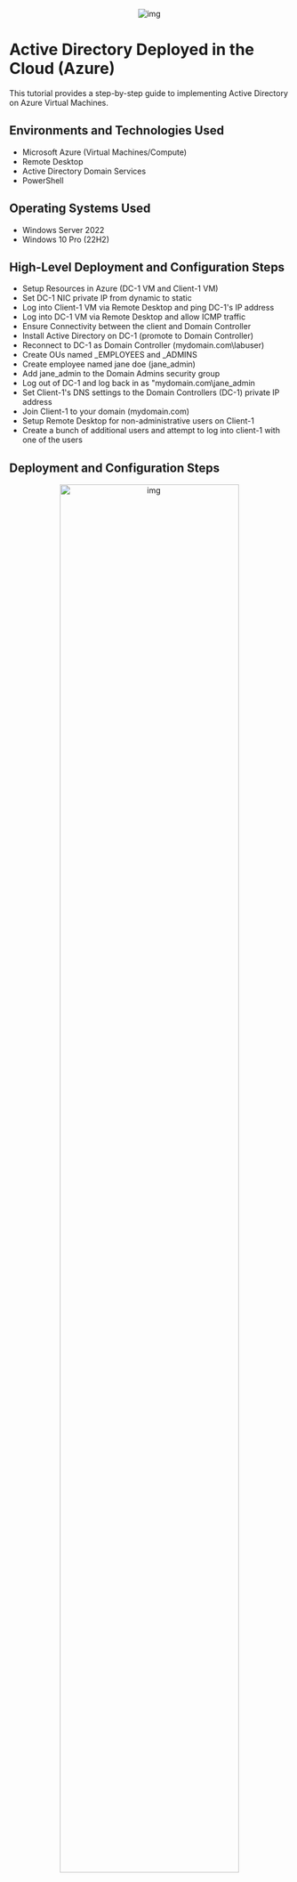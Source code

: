 <p align="center">
<img src="https://i.imgur.com/pmz4rhy.png" alt="img"/>
</p>

<h1>Active Directory Deployed in the Cloud (Azure)</h1>
This tutorial provides a step-by-step guide to implementing Active Directory on Azure Virtual Machines.<br />

<h2>Environments and Technologies Used</h2>

- Microsoft Azure (Virtual Machines/Compute)
- Remote Desktop
- Active Directory Domain Services
- PowerShell

<h2>Operating Systems Used </h2>

- Windows Server 2022
- Windows 10 Pro (22H2)

<h2>High-Level Deployment and Configuration Steps</h2>

- Setup Resources in Azure (DC-1 VM and Client-1 VM)
- Set DC-1 NIC private IP from dynamic to static
- Log into Client-1 VM via Remote Desktop and ping DC-1's IP address
- Log into DC-1 VM via Remote Desktop and allow ICMP traffic
- Ensure Connectivity between the client and Domain Controller
- Install Active Directory on DC-1 (promote to Domain Controller)
- Reconnect to DC-1 as Domain Controller (mydomain.com\labuser)
- Create OUs named _EMPLOYEES and _ADMINS
- Create employee named jane doe (jane_admin)
- Add jane_admin to the Domain Admins security group
- Log out of DC-1 and log back in as "mydomain.com\jane_admin
- Set Client-1's DNS settings to the Domain Controllers (DC-1) private IP address
- Join Client-1 to your domain (mydomain.com)
- Setup Remote Desktop for non-administrative users on Client-1
- Create a bunch of additional users and attempt to log into client-1 with one of the users

<h2>Deployment and Configuration Steps</h2>

<p align="center">
<img src="https://i.imgur.com/lNFfgp4.png" height="80%" width="80%" alt="img"/>
</p>

Go to https://portal.azure.com/

Search for "virtual machine in the search bar and click "Virtual machines".

<p align="center">
<img src="https://i.imgur.com/vir8b1g.png" height="80%" width="80%" alt="img"/>
</p>

Click "Create", and click "Azure virtual machine".

<p align="center">
<img src="https://i.imgur.com/CIbAwEw.png" height="80%" width="80%" alt="img"/>
</p>

Select your Azure subscription, click "create new, and name your resource group "AD-Lab". Name your virtual machine "DC-1" and select (US) West 3 US for the region. For availability options, select "No infrastructure redundancy required". Select "Standard" for security type, and select "Windows Server 2022 dtatcenter: Azure Edition" for image. For size, select "Standard_E2s_v3 - 2 vcpus, 16 GiB memory". Use "labuser" as your username, and input a unique password. Click "Review + creat".

<p align="center">
<img src="https://i.imgur.com/Wl2u6Ll.png" height="80%" width="80%" alt="img"/>
</p>

We got a "Valiadation passed" message, click the "Create" button in the bottom left.

<p align="center">
<img src="https://i.imgur.com/zYlGl4p.png" height="80%" width="80%" alt="img"/>
</p>

The "Your deployment is complete" message indicates that our DC-1 VM has been created.

Let's go ahead and create "Client-1" VM.

<p align="center">
<img src="https://i.imgur.com/vir8b1g.png" height="80%" width="80%" alt="img"/>
</p>

Go back virtual machine, click "Create", and click "Azure virtual machine".

<p align="center">
<img src="https://i.imgur.com/Z3MrTxB.png" height="80%" width="80%" alt="img"/>
</p>

Select your Azure subsription, select the same resource group as DC-1, name your virtual machine "Client-1", select the same region, availability options, and security type as DC-1. Select "Windows 10 Pro, version 22H2" for image. Select the same size and use the same username and password you used for DC-1. Check the licensing box and click the networking tab at the top.

<p align="center">
<img src="https://i.imgur.com/ZCNkJ5o.png" height="80%" width="80%" alt="img"/>
</p>

Make sure you select the same virtual network as DC-1. A subnet and IP address will automatically be created for you. Click the "Review + create" button in the bottom left.

<p align="center">
<img src="https://i.imgur.com/qZHlkOS.png" height="80%" width="80%" alt="img"/>
</p>

We got a "Valiadation passed" message. Go ahead and click the "Create" button in the bottom left.

<p align="center">
<img src="https://i.imgur.com/pLTETK3.png" height="80%" width="80%" alt="img"/>
</p>

The "Your deployment is complete" message indicates that our Client-1 VM has been created.

<p align="center">
<img src="https://i.imgur.com/9kpDOrS.png" height="80%" width="80%" alt="img"/>
</p>

We will now set DC-1 NIC private IP from dynamic to static. Go back to virtual machine and click "DC-1".

<p align="center">
<img src="https://i.imgur.com/Ko8EfOS.png" height="80%" width="80%" alt="img"/>
</p>

Click "Networking", then click DC-1 Network Interface.

<p align="center">
<img src="https://i.imgur.com/6m9XTCx.png" height="80%" width="80%" alt="img"/>
</p>

Click "Ip Configurations".

<p align="center">
<img src="https://i.imgur.com/nGTecei.png" height="80%" width="80%" alt="img"/>
</p>

Click "ipconfig1".

<p align="center">
<img src="https://i.imgur.com/wo6rDCo.png" height="80%" width="80%" alt="img"/>
</p>

Select "Static", and click the "Save" button. This means that the IP address of DC-1 will not change.

<p align="center">
<img src="https://i.imgur.com/FWvuMXc.png" height="80%" width="80%" alt="img"/>
</p>

Log into Client-1 VM via Remote Desktop and ping DC-1's IP address (perpetual ping).

Go to virtual machine and click "Client-1".

<p align="center">
<img src="https://i.imgur.com/J73jcNu.png" height="80%" width="80%" alt="img"/>
</p>

Copy Client-1's public IP address.

<p align="center">
<img src="https://i.imgur.com/nVjRq04.png" height="80%" width="80%" alt="img"/>
</p>

Open Remote Desktop, paste Client-1's IP address, and click "Connect".

<p align="center">
<img src="https://i.imgur.com/RHIfVY8.png" height="80%" width="80%" alt="img"/>
</p>

Click "More choice" > "Use a different account", type in the username and password we used when we were creating Client-1's VM, and click the "Ok" button.

Minimize Client-1's VM.

<p align="center">
<img src="https://i.imgur.com/EggybQN.png" height="80%" width="80%" alt="img"/>
</p>

In your Azure portal, click DC-1.

<p align="center">
<img src="https://i.imgur.com/tjATsm7.png" height="80%" width="80%" alt="img"/>
</p>

Note down DC-1's Private IP Address.

<p align="center">
<img src="https://i.imgur.com/ypTy31O.png" height="80%" width="80%" alt="img"/>
</p>

Go back to Client-1's VM, select "No" for all the options, and click the "Accept" button.

<p align="center">
<img src="https://i.imgur.com/lc45ZoW.png" height="80%" width="80%" alt="img"/>
</p>

On the search box, type "cmd", and click "Open".

<p align="center">
<img src="https://i.imgur.com/BMwpabu.png" height="80%" width="80%" alt="img"/>
</p>

Type "ping -t 10.0.0.4" to ping DC-1's private IP address.

As shown in the image above, the ping got timed out. This is because DC-1's Windows firewall is blocking ICMP traffic.

Go ahead and minimize Client-1's VM.

<p align="center">
<img src="https://i.imgur.com/Fz35nGv.png" height="80%" width="80%" alt="img"/>
</p>

Let's log into DC-1 via Remote Desktop.

Go back to your Azure portal and copy DC-1's Public IP address.

<p align="center">
<img src="https://i.imgur.com/dz8DfzZ.png" height="80%" width="80%" alt="img"/>
</p>

Open Remote Desktop and log into DC-1's VM by pasting the public Ip address and clicking "Connect". 

<p align="center">
<img src="https://i.imgur.com/1rDG2c0.png" height="80%" width="80%" alt="img"/>
</p>

Log in just like we did for Client-1.

<p align="center">
<img src="https://i.imgur.com/vXbs4sG.png" height="80%" width="80%" alt="img"/>
</p>

Click the "Yes" button.

<p align="center">
<img src="https://i.imgur.com/EEtpuNt.png" height="80%" width="80%" alt="img"/>
</p>

Let's allow ICMP traffic on DC-1.

In the search box, type "wf.msc", and click on it.

<p align="center">
<img src="https://i.imgur.com/WdzS9zC.png" height="80%" width="80%" alt="img"/>
</p>

Click "Inbound Rule" in the left pane, then click "Protocol" to sort by protocol. Right-click on both "ICMPv4-in" echo requests and click "Enable rule".

<p align="center">
<img src="https://i.imgur.com/DKsGL44.png" height="80%" width="80%" alt="img"/>
</p>

Go back to Client-1's VM and observe that the pings are now working after we enabled the ICMP echo request on DC-1. Press "CTRL + C" on your keyboard to stop the perpetual ping, close the cmd application by clicking "X", and minimize Client-1's VM.

NOTE: We did this to ensure that Client-1 and DC-1 could communicate with each other.

Next, let's install Active Directory on DC-1.

<p align="center">
<img src="https://i.imgur.com/OmwrUEy.png" height="80%" width="80%" alt="img"/>
</p>

NOTE: Just so you don't get confused between DC-1 VM and Client-1 VM, click on any VM, open cmd, and type "hostname", Click Enter.

As shown in the image above, we are on DC-1's VM.

<p align="center">
<img src="https://i.imgur.com/Nvlpnnf.png" height="80%" width="80%" alt="img"/>
</p>

On DC-1 Vm, click the Start menu and click "Server Manager".

<p align="center">
<img src="https://i.imgur.com/h7rSD6a.png" height="80%" width="80%" alt="img"/>
</p>

Click "Add roles and features".

<p align="center">
<img src="https://i.imgur.com/tTpSsl5.png" height="80%" width="80%" alt="img"/>
</p>

Click "Next" > "Next" > "Next".

<p align="center">
<img src="https://i.imgur.com/EahtxUJ.png" height="80%" width="80%" alt="img"/>
</p>

Click "Active Directory Domain Services". 

<p align="center">
<img src="https://i.imgur.com/KwJPlmY.png" height="80%" width="80%" alt="img"/>
</p>

A new window will pop up. Click "Add Features".

<p align="center">
<img src="https://i.imgur.com/tapsNSk.png" height="80%" width="80%" alt="img"/>
</p>

In the next few windows, click "Next" > "Next" > "Next" > "Install".

<p align="center">
<img src="https://i.imgur.com/KEEsm8x.png" height="80%" width="80%" alt="img"/>
</p>

When Active Directory is done installing, click the "close" button.

<p align="center">
<img src="https://i.imgur.com/zBgtUvK.png" height="80%" width="80%" alt="img"/>
</p>

On Server Manager, click the flag icon and click "Promote this server to a domain controller".

<p align="center">
<img src="https://i.imgur.com/WfwcBlA.png" height="80%" width="80%" alt="img"/>
</p>

A new window will pop up. Select "Add a new forcast" and name your root domain "mydomain.com" (you can change this to your name if you want). Click "Next".

<p align="center">
<img src="https://i.imgur.com/m83D8tC.png" height="80%" width="80%" alt="img"/>
</p>

Type "Password1" in the Password and Confirm Password box, and click "Next" > "Next" > "Next" > "Next" > "Next" > "Install". 

NOTE: After Active Directory is installed, you will be disconnected from DC-1's VM. If this happens, just go back your Azure portal, grab your DC-1's public IP address.

<p align="center">
<img src="https://i.imgur.com/9scInGF.png" height="80%" width="80%" alt="img"/>
</p>

Open Remote Deskstop, paste DC-1's public IP address, and click "Connect".

<p align="center">
<img src="https://i.imgur.com/Rl9yLBg.png" height="80%" width="80%" alt="img"/>
</p>

Click "More choices" > "Use a different account". 

Since DC-1 is now a Domain Controller, we will log in using FQDN (Fully Qualified Domain Name). Type in "mydomain.com\labuser" as username and the password we used when we were creating DC-1's VM in Azure and click "Ok".

<p align="center">
<img src="https://i.imgur.com/NA9QeOz.png" height="80%" width="80%" alt="img"/>
</p>

Click "Yes".

<p align="center">
<img src="https://i.imgur.com/TinijCf.png" height="80%" width="80%" alt="img"/>
</p>

Type "active directory" in the serach box, and click "Active Directory Users nad Computers".

<p align="center">
<img src="https://i.imgur.com/YBlzBaD.png" height="80%" width="80%" alt="img"/>
</p>

We will go ahead and create our Organizational Units (OU).

As shown in the image above, right-click "mydomain.com", click "New", and click "Organizational Unit".

<p align="center">
<img src="https://i.imgur.com/eshE7Kr.png" height="80%" width="80%" alt="img"/>
</p>

On the new window, type "_EMPLOYEES", and click "Ok".

<p align="center">
<img src="https://i.imgur.com/YBlzBaD.png" height="80%" width="80%" alt="img"/>
</p>

Let's create another one.

Right-click "mydomain.com", click "New", and click "Organizational Unit".

<p align="center">
<img src="https://i.imgur.com/tlwKpYF.png" height="80%" width="80%" alt="img"/>
</p>

On the new window, type "_ADMINS", and click "Ok".

<p align="center">
<img src="https://i.imgur.com/tJl1qZv.png" height="80%" width="80%" alt="img"/>
</p>

Right-click "mydomain.com, and click "Refresh". As shown in the image above, you can see the two OUs we created are now at the top.

<p align="center">
<img src="https://i.imgur.com/VKKkYiO.png" height="80%" width="80%" alt="img"/>
</p>

Right-click "Users", You will notice that we are currently signed into DC-1 as "labuser".

<p align="center">
<img src="https://i.imgur.com/8IQmy0o.png" height="80%" width="80%" alt="img"/>
</p>

We will create another administrative account that's tied to us as individuals, and then we will log out and log back in using the new administrative account (jane_admin).

Click "_ADMINS", right-click on the empty space, and click "New" > "User".

<p align="center">
<img src="https://i.imgur.com/9F9piEj.png" height="80%" width="80%" alt="img"/>
</p>

Use "jane" as the first name, "doe" as the last name, and type in the full name. Use "jane_admin" as the login name and click Next.

<p align="center">
<img src="https://i.imgur.com/pQ62Vxu.png" height="80%" width="80%" alt="img"/>
</p>

We will use "Password1" as the password, only check "Password never expires" box, and click "Next" > "Finish".

<p align="center">
<img src="https://i.imgur.com/aidlPL1.png" height="80%" width="80%" alt="img"/>
</p>

Let's make "jane doe" a domain admin by assigning it to the domain admins group.

Right-click "jane doe" and click "Properties".

<p align="center">
<img src="https://i.imgur.com/E1AypOm.png" height="80%" width="80%" alt="img"/>
</p>

Click "Member Of" > "Add", type "Domain Admins" in the box, and click "Check name" > "Ok" > "Apply" > "Ok".

<p align="center">
<img src="https://i.imgur.com/PulUoYG.png" height="80%" width="80%" alt="img"/>
</p>

Before we log out, opem command prompt and type "whoami" and press Enter, as show in the image above.

We are signed in as "mydomain\labuser".

<p align="center">
<img src="https://i.imgur.com/guyoQEC.png" height="80%" width="80%" alt="img"/>
</p>

Type "logoff" and press Enter to sign out from "mydomain\labuser".

<p align="center">
<img src="https://i.imgur.com/yve1bwx.png" height="80%" width="80%" alt="img"/>
</p>

Let's log back in using the new administrative account (jane_admin). 

Go to your Azure portal and grab DC-1's public IP Address

<p align="center">
<img src="https://i.imgur.com/dz8DfzZ.png" height="80%" width="80%" alt="img"/>
</p>

Paste the public IP address and click "Connect".

<p align="center">
<img src="https://i.imgur.com/0c272w2.png" height="80%" width="80%" alt="img"/>
</p>

Click "More choices" > "Use a different account", use "mydomain.com\jane_admin" as the username, type the password we created for jane_admin (Password1), and click "Ok".

<p align="center">
<img src="https://i.imgur.com/NA9QeOz.png" height="80%" width="80%" alt="img"/>
</p>

Click "Yes".

<p align="center">
<img src="https://i.imgur.com/OSKWWYG.png" height="80%" width="80%" alt="img"/>
</p>

We are now signed as jane doe. To confirm, open the command prompt, type "whoami", and click Enter.

As shown in the image above, we are signed in as "jane_admin (jane doe) who is a member of "mydomain".

Type "hostname" and click Enter. You can see we are in DC-1 VM. Exit out of the command prompt and minimize DC-1's VM.

<p align="center">
<img src="https://i.imgur.com/7XcnGk6.png" height="80%" width="80%" alt="img"/>
</p>

Next, let's set Client-1's DNS settings to point to the Domain Controllers (DC-1) private IP address.

This will let Client-1 join DC-1's domain (mydomain.com). Thereby letting us log into Client-1's VM as "jane doe" (jane_admin)

NOTE: Currently, Client-1's DNS is pointing to the Azure-assigned DNS server. To join DC-1's domain (mydomain.com), we need to configure Client-1 to use DC-1's private IP address as its DNS server instead. This is because the domain controller (DC-1) knows what "mydomain.com is.

Before we configure Client-1's DNS, let's attempt to join it to the domain. Let's log into Client-1 as the original admin account (labuser).

As shown in the image above, go to Azure portal and copy Client-1's public IP address.

<p align="center">
<img src="https://i.imgur.com/ozCVl6k.png" height="80%" width="80%" alt="img"/>
</p>

Open Remote Deskstop, paste Client-1's public IP address, and click "Connect".

<p align="center">
<img src="https://i.imgur.com/pXeOCVf.png" height="80%" width="80%" alt="img"/>
</p>

Type in the password and click "Ok".

<p align="center">
<img src="https://i.imgur.com/p6Qb1ny.png" height="80%" width="80%" alt="img"/>
</p>

Click "Yes".

<p align="center">
<img src="https://i.imgur.com/hqBvyEB.png" height="80%" width="80%" alt="img"/>
</p>

To join the domain, right-click the Start Menu and click "System".

<p align="center">
<img src="https://i.imgur.com/NlvckON.png" height="80%" width="80%" alt="img"/>
</p>

Click "Rename this PC (Advanced)" > "Change". Select "Domain", type in the box "mydomain.com", and click "Ok".

NOTE: I mistakenly typed "domain.com" instead of "mydomain.com". But we still get the message below regardless.

We got a message saying "mydomain.com could not be contacted". Click "Ok" > "Cancel" > "Cancel".

<p align="center">
<img src="https://i.imgur.com/EggybQN.png" height="80%" width="80%" alt="img"/>
</p>

Let's now configure Client-1 to use DC-1's private IP address as its DNS server.

Go to your Azure portal. In virtual machines, click "DC-1".

<p align="center">
<img src="https://i.imgur.com/gViKx2h.png" height="80%" width="80%" alt="img"/>
</p>

Copy DC-1's private IP address.

<p align="center">
<img src="https://i.imgur.com/FWvuMXc.png" height="80%" width="80%" alt="img"/>
</p>

Go back virtual machine and click "Client-1".

<p align="center">
<img src="https://i.imgur.com/DoBQ3O6.png" height="80%" width="80%" alt="img"/>
</p>

Click "Networking".

<p align="center">
<img src="https://i.imgur.com/hKcQAmB.png" height="80%" width="80%" alt="img"/>
</p>

In Networking, click Client-1's Network Interface.

<p align="center">
<img src="https://i.imgur.com/ntpngRl.png" height="80%" width="80%" alt="img"/>
</p>

Click "DNS Servers".

<p align="center">
<img src="https://i.imgur.com/tYBma4J.png" height="80%" width="80%" alt="img"/>
</p>

Select "Custom", paste DC-1's private IP address, and click "Save".

We've now configured Client-1's DNS to DC-1's private IP.

<p align="center">
<img src="https://i.imgur.com/FWvuMXc.png" height="80%" width="80%" alt="img"/>
</p>

Go back to virtual machines and click "Client-1".

<p align="center">
<img src="https://i.imgur.com/N0sH6bW.png" height="80%" width="80%" alt="img"/>
</p>

Click "Restart" and click "Yes" at the prompt (this will flush Client-1's DNS cache).

<p align="center">
<img src="https://i.imgur.com/7XcnGk6.png" height="80%" width="80%" alt="img"/>
</p>

Let's re-attempt to join Client-1 to the DC-1 domain. 

As shown in the image above, go to Azure portal and copy Client-1's public IP address.

<p align="center">
<img src="https://i.imgur.com/ozCVl6k.png" height="80%" width="80%" alt="img"/>
</p>

Open Remote Deskstop, paste Client-1's public IP address, and click "Connect".

<p align="center">
<img src="https://i.imgur.com/pXeOCVf.png" height="80%" width="80%" alt="img"/>
</p>

Type in the password and click "Ok".

<p align="center">
<img src="https://i.imgur.com/p6Qb1ny.png" height="80%" width="80%" alt="img"/>
</p>

Click "Yes".

<p align="center">
<img src="https://i.imgur.com/qIVbBRv.png" height="80%" width="80%" alt="img"/>
</p>

Open command prompt and type "ipconfig /all". 

As shown in the image above, you can see that Client-1's DNS server has now been configured to DC-1's private IP address.

Ping the IP address "ping 10.0.0.4". We got replies from it.

<p align="center">
<img src="https://i.imgur.com/hqBvyEB.png" height="80%" width="80%" alt="img"/>
</p>

To join the domain, right-click the Start Menu and click "System".

<p align="center">
<img src="https://i.imgur.com/LLmJxVx.png" height="80%" width="80%" alt="img"/>
</p>

Click "Rename this PC (Advanced)" > "Change". Select "Domain", type "mydomain.com" and click "Ok.

We didn't get an error message like we got earlier. Instaed it's prompting us for our username and password.

Type "mydomain.com\jane_admin" as username, and "Password1" as password. Click "Ok".

<p align="center">
<img src="https://i.imgur.com/WWLbfVX.png" height="80%" width="80%" alt="img"/>
</p>

A new window will pop up. Click "Ok" > "Ok

<p align="center">
<img src="https://i.imgur.com/kvdQPZQ.png" height="80%" width="80%" alt="img"/>
</p>

Click "Restart Now".





























